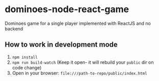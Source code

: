 # dominoes-node-react-game
Dominoes game for a single player implemented with ReactJS and no backend

## How to work in development mode
1. `npm install`
2. `npm run build-watch` (Keep it open- it will rebuild your `public` dir on code change)
3. Open in your browser:
`file:///path-to-repo/public/index.html`
